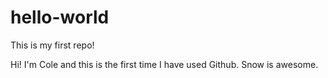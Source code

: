 # hello-world
This is my first repo!

Hi! I'm Cole and this is the first time I have used Github. Snow is awesome.
